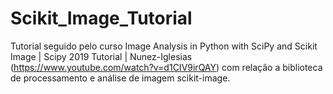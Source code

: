 # Scikit_Image_Tutorial
Tutorial seguido pelo curso Image Analysis in Python with SciPy and Scikit Image | Scipy 2019 Tutorial | Nunez-Iglesias (https://www.youtube.com/watch?v=d1CIV9irQAY) com relação a biblioteca de processamento e análise de imagem scikit-image.
